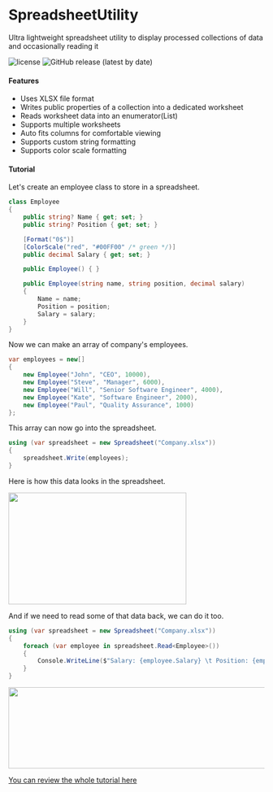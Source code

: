 # SpreadsheetUtility
Ultra lightweight spreadsheet utility to display processed collections of data and occasionally reading it

![license](https://img.shields.io/github/license/planktomas/spreadsheetutility.svg)
![GitHub release (latest by date)](https://img.shields.io/github/v/release/planktomas/spreadsheetutility)

#### Features
+ Uses XLSX file format
+ Writes public properties of a collection into a dedicated worksheet
+ Reads worksheet data into an enumerator(List)
+ Supports multiple worksheets
+ Auto fits columns for comfortable viewing
+ Supports custom string formatting
+ Supports color scale formatting

#### Tutorial

Let's create an employee class to store in a spreadsheet.

```cs
class Employee
{
    public string? Name { get; set; }
    public string? Position { get; set; }

    [Format("0$")]
    [ColorScale("red", "#00FF00" /* green */)]
    public decimal Salary { get; set; }

    public Employee() { }

    public Employee(string name, string position, decimal salary)
    {
        Name = name;
        Position = position;
        Salary = salary;
    }
}
```

Now we can make an array of company's employees.

```cs
var employees = new[]
{
    new Employee("John", "CEO", 10000),
    new Employee("Steve", "Manager", 6000),
    new Employee("Will", "Senior Software Engineer", 4000),
    new Employee("Kate", "Software Engineer", 2000),
    new Employee("Paul", "Quality Assurance", 1000)
};
```

This array can now go into the spreadsheet.

```cs
using (var spreadsheet = new Spreadsheet("Company.xlsx"))
{
    spreadsheet.Write(employees);
}
```

Here is how this data looks in the spreadsheet.

<img src="https://github.com/Planktomas/SpreadsheetUtility/assets/94010480/155379da-b753-4069-a057-4022192345e5.png" width="350" height="220" />

And if we need to read some of that data back, we can do it too.

```cs
using (var spreadsheet = new Spreadsheet("Company.xlsx"))
{
    foreach (var employee in spreadsheet.Read<Employee>())
    {
        Console.WriteLine($"Salary: {employee.Salary} \t Position: {employee.Position}");
    }
}
```

<img src="https://github.com/Planktomas/SpreadsheetUtility/assets/94010480/5354153c-b40e-436d-9619-9652f3082cc0.png" width="520" height="160" />

[You can review the whole tutorial here](https://github.com/Planktomas/SpreadsheetUtility/blob/main/Tutorial/Program.cs)
